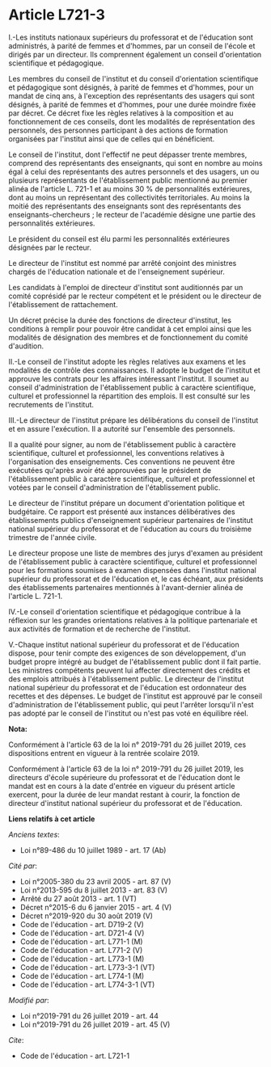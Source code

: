 # Article L721-3

I.-Les instituts nationaux supérieurs du professorat et de l'éducation sont administrés, à parité de femmes et d'hommes, par
un conseil de l'école et dirigés par un directeur. Ils comprennent également un conseil d'orientation scientifique et
pédagogique.

Les membres du conseil de l'institut et du conseil d'orientation scientifique et pédagogique sont désignés, à parité de
femmes et d'hommes, pour un mandat de cinq ans, à l'exception des représentants des usagers qui sont désignés, à parité de
femmes et d'hommes, pour une durée moindre fixée par décret. Ce décret fixe les règles relatives à la composition et au
fonctionnement de ces conseils, dont les modalités de représentation des personnels, des personnes participant à des actions
de formation organisées par l'institut ainsi que de celles qui en bénéficient.

Le conseil de l'institut, dont l'effectif ne peut dépasser trente membres, comprend des représentants des enseignants, qui
sont en nombre au moins égal à celui des représentants des autres personnels et des usagers, un ou plusieurs représentants de
l'établissement public mentionné au premier alinéa de l'article L. 721-1 et au moins 30 % de personnalités extérieures, dont
au moins un représentant des collectivités territoriales. Au moins la moitié des représentants des enseignants sont des
représentants des enseignants-chercheurs ; le recteur de l'académie désigne une partie des personnalités extérieures.

Le président du conseil est élu parmi les personnalités extérieures désignées par le recteur.

Le directeur de l'institut est nommé par arrêté conjoint des ministres chargés de l'éducation nationale et de l'enseignement
supérieur.

Les candidats à l'emploi de directeur d'institut sont auditionnés par un comité coprésidé par le recteur compétent et le
président ou le directeur de l'établissement de rattachement.

Un décret précise la durée des fonctions de directeur d'institut, les conditions à remplir pour pouvoir être candidat à cet
emploi ainsi que les modalités de désignation des membres et de fonctionnement du comité d'audition.

II.-Le conseil de l'institut adopte les règles relatives aux examens et les modalités de contrôle des connaissances. Il
adopte le budget de l'institut et approuve les contrats pour les affaires intéressant l'institut. Il soumet au conseil
d'administration de l'établissement public à caractère scientifique, culturel et professionnel la répartition des emplois. Il
est consulté sur les recrutements de l'institut.

III.-Le directeur de l'institut prépare les délibérations du conseil de l'institut et en assure l'exécution. Il a autorité
sur l'ensemble des personnels.

Il a qualité pour signer, au nom de l'établissement public à caractère scientifique, culturel et professionnel, les
conventions relatives à l'organisation des enseignements. Ces conventions ne peuvent être exécutées qu'après avoir été
approuvées par le président de l'établissement public à caractère scientifique, culturel et professionnel et votées par le
conseil d'administration de l'établissement public.

Le directeur de l'institut prépare un document d'orientation politique et budgétaire. Ce rapport est présenté aux instances
délibératives des établissements publics d'enseignement supérieur partenaires de l'institut national supérieur du professorat
et de l'éducation au cours du troisième trimestre de l'année civile.

Le directeur propose une liste de membres des jurys d'examen au président de l'établissement public à caractère scientifique,
culturel et professionnel pour les formations soumises à examen dispensées dans l'institut national supérieur du professorat
et de l'éducation et, le cas échéant, aux présidents des établissements partenaires mentionnés à l'avant-dernier alinéa de
l'article L. 721-1.

IV.-Le conseil d'orientation scientifique et pédagogique contribue à la réflexion sur les grandes orientations relatives à la
politique partenariale et aux activités de formation et de recherche de l'institut.

V.-Chaque institut national supérieur du professorat et de l'éducation dispose, pour tenir compte des exigences de son
développement, d'un budget propre intégré au budget de l'établissement public dont il fait partie. Les ministres compétents
peuvent lui affecter directement des crédits et des emplois attribués à l'établissement public. Le directeur de l'institut
national supérieur du professorat et de l'éducation est ordonnateur des recettes et des dépenses. Le budget de l'institut est
approuvé par le conseil d'administration de l'établissement public, qui peut l'arrêter lorsqu'il n'est pas adopté par le
conseil de l'institut ou n'est pas voté en équilibre réel.

**Nota:**

Conformément à l'article 63 de la loi n° 2019-791 du 26 juillet 2019, ces dispositions entrent en vigueur à la rentrée
scolaire 2019.

Conformément à l'article 63 de la loi n° 2019-791 du 26 juillet 2019, les directeurs d'école supérieure du professorat et de
l'éducation dont le mandat est en cours à la date d'entrée en vigueur du présent article exercent, pour la durée de leur
mandat restant à courir, la fonction de directeur d'institut national supérieur du professorat et de l'éducation.

**Liens relatifs à cet article**

_Anciens textes_:

  - Loi n°89-486 du 10 juillet 1989 - art. 17 (Ab)

_Cité par_:

  - Loi n°2005-380 du 23 avril 2005 - art. 87 (V)
  - Loi n°2013-595 du 8 juillet 2013 - art. 83 (V)
  - Arrêté du 27 août 2013 - art. 1 (VT)
  - Décret n°2015-6 du 6 janvier 2015 - art. 4 (V)
  - Décret n°2019-920 du 30 août 2019 (V)
  - Code de l'éducation - art. D719-2 (V)
  - Code de l'éducation - art. D721-4 (V)
  - Code de l'éducation - art. L771-1 (M)
  - Code de l'éducation - art. L771-2 (V)
  - Code de l'éducation - art. L773-1 (M)
  - Code de l'éducation - art. L773-3-1 (VT)
  - Code de l'éducation - art. L774-1 (M)
  - Code de l'éducation - art. L774-3-1 (VT)

_Modifié par_:

  - Loi n°2019-791 du 26 juillet 2019 - art. 44
  - Loi n°2019-791 du 26 juillet 2019 - art. 45 (V)

_Cite_:

  - Code de l'éducation - art. L721-1
